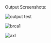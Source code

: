 Output Screenshots:

![output test](https://user-images.githubusercontent.com/60461421/191767281-2cab4c43-fb54-4e5d-b9ac-d7c7446665bd.png)

![brca1](https://user-images.githubusercontent.com/60461421/191767307-752ddb2d-01a6-4baa-b2d8-477074bc4d73.png)

![axl](https://user-images.githubusercontent.com/60461421/191767331-40a4c063-ae3c-46b7-a9f4-f9d11a86d754.png)

